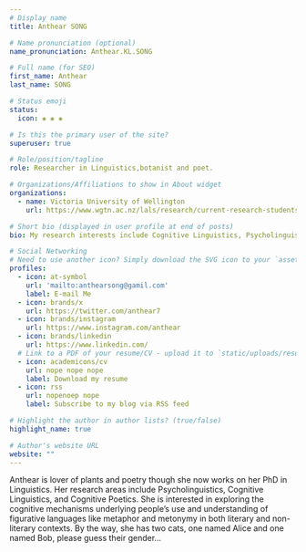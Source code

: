 ```yaml
---
# Display name
title: Anthear SONG

# Name pronunciation (optional)
name_pronunciation: Anthear.KL.SONG

# Full name (for SEO)
first_name: Anthear
last_name: SONG

# Status emoji
status:
  icon: ❀ ❀ ❀

# Is this the primary user of the site?
superuser: true

# Role/position/tagline
role: Researcher in Linguistics,botanist and poet. 

# Organizations/Affiliations to show in About widget
organizations:
  - name: Victoria University of Wellington 
    url: https://www.wgtn.ac.nz/lals/research/current-research-students/anthear-song

# Short bio (displayed in user profile at end of posts)
bio: My research interests include Cognitive Linguistics, Psycholinguistics, and Cognitive Poetics.

# Social Networking
# Need to use another icon? Simply download the SVG icon to your `assets/media/icons/` folder.
profiles:
  - icon: at-symbol
    url: 'mailto:anthearsong@gamil.com'
    label: E-mail Me
  - icon: brands/x
    url: https://twitter.com/anthear7
  - icon: brands/instagram
    url: https://www.instagram.com/anthear
  - icon: brands/linkedin
    url: https://www.linkedin.com/
  # Link to a PDF of your resume/CV - upload it to `static/uploads/resume.pdf`
  - icon: academicons/cv
    url: nope nope nope
    label: Download my resume
  - icon: rss
    url: nopenoep nope
    label: Subscribe to my blog via RSS feed

# Highlight the author in author lists? (true/false)
highlight_name: true

# Author's website URL
website: ""
---
```


Anthear is lover of plants and poetry though she now works on her PhD in Linguistics. Her research areas include Psycholinguistics, Cognitive Linguistics, and Cognitive Poetics. She is interested in exploring the cognitive mechanisms underlying people’s use and understanding of figurative languages like metaphor and metonymy in both literary and non-literary contexts. By the way, she has two cats, one named Alice and one named Bob, please guess their gender...
